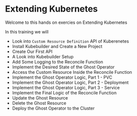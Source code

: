 
# Extending Kubernetes

Welcome to this hands on exercies on Extending Kubernetes

In this training we will

- Look into `Custom Resource Definition` API of Kuberenetes
- Install Kubebuilder and Create a New Project
- Create Our First API
- A Look into Kubebuilder Setup
- Add Some Logging to the Reconcile Function
- Implement the Desired State of the Ghost Operator
- Access the Custom Resource Inside the Reconcile Function
- Implement the Ghost Operator Logic, Part 1 - PVC
- Implement the Ghost Operator Logic, Part 2 - Deployment
- Implement the Ghost Operator Logic, Part 3 - Service
- Implement the Final Logic of the Reconcile Function
- Update the Ghost Resource
- Delete the Ghost Resource
- Deploy the Ghost Operator to the Cluster